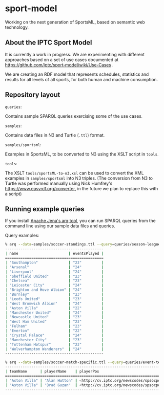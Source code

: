 # sport-model

Working on the next generation of SportsML, based on semantic web technology.

## About the IPTC Sport Model

It is currently a work in progress. We are experimenting with different
approaches based on a set of use cases documented at
https://github.com/iptc/sport-model/wiki/Use-Cases .

We are creating an RDF model that represents schedules, statistics and results
for all levels of all sports, for both human and machine consumption.

## Repository layout

`queries`:

Contains sample SPARQL queries exercising some of the use cases.

`samples`:

Contains data files in N3 and Turtle (`.ttl`) format.

`samples/sportsml`:

Examples in SportsML, to be converted to N3 using the XSLT script in `tools`.

`tools`:

The XSLT `tools/sportsML-to-n3.xsl` can be used to convert the XML examples
in `samples/sportsml` into N3 triples. (The conversion from N3 to Turtle was
performed manually using Nick Humfrey's https://www.easyrdf.org/converter,
in the future we plan to replace this with a script)

## Running example queries

If you install
[Apache Jena's arq tool](https://jena.apache.org/documentation/query/index.html),
you can run SPARQL queries from the command line using our sample data files and
queries.

Query examples:

```bash
% arq --data=samples/soccer-standings.ttl --query=queries/season-league-standings.rq 
---------------------------------------------
| name                       | eventsPlayed |
=============================================
| "Southampton"              | "23"         |
| "Arsenal"                  | "24"         |
| "Liverpool"                | "24"         |
| "Sheffield United"         | "23"         |
| "Chelsea"                  | "23"         |
| "Leicester City"           | "24"         |
| "Brighton and Hove Albion" | "24"         |
| "Burnley"                  | "23"         |
| "Leeds United"             | "23"         |
| "West Bromwich Albion"     | "24"         |
| "Aston Villa"              | "22"         |
| "Manchester United"        | "24"         |
| "Newcastle United"         | "23"         |
| "West Ham United"          | "23"         |
| "Fulham"                   | "23"         |
| "Everton"                  | "22"         |
| "Crystal Palace"           | "24"         |
| "Manchester City"          | "23"         |
| "Tottenham Hotspur"        | "23"         |
| "Wolverhampton Wanderers"  | "24"         |
---------------------------------------------
```

```bash
% arq --data=samples/soccer-match-specific.ttl --query=queries/event-team-starting-lineup.rq 
-------------------------------------------------------------------------------------------
| teamName      | playerName    | playerPos                                               |
===========================================================================================
| "Aston Villa" | "Alan Hutton" | <http://cv.iptc.org/newscodes/spsocposition/defender>   |
| "Aston Villa" | "Brad Guzan"  | <http://cv.iptc.org/newscodes/spsocposition/goalkeeper> |
-------------------------------------------------------------------------------------------
```
